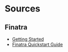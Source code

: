 # Sources

## Finatra
- [Getting Started](https://twitter.github.io/finatra/user-guide/getting-started/basics.html)
- [Finatra Quickstart Guide](https://twitter.github.io/finagle/guide/Quickstart.html)
